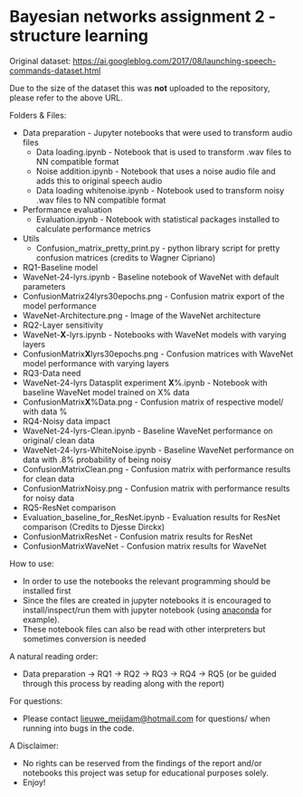 # Bayesian networks assignment 2 - structure learning

Original dataset: https://ai.googleblog.com/2017/08/launching-speech-commands-dataset.html

Due to the size of the dataset this was **not** uploaded to the repository, please refer to the above URL.

Folders & Files:
- Data preparation - Jupyter notebooks that were used to transform audio files
  -  Data loading.ipynb - Notebook that is used to transform .wav files to NN compatible format
  -  Noise addition.ipynb - Notebook that uses a noise audio file and adds this to original speech audio  
  -  Data loading whitenoise.ipynb - Notebook used to transform noisy .wav files to NN compatible format
- Performance evaluation
  -  Evaluation.ipynb - Notebook with statistical packages installed to calculate performance metrics
- Utils
  -  Confusion_matrix_pretty_print.py - python library script for pretty confusion matrices (credits to Wagner Cipriano)
-  RQ1-Baseline model 
  -  WaveNet-24-lyrs.ipynb - Baseline notebook of WaveNet with default parameters
  -  ConfusionMatrix24lyrs30epochs.png - Confusion matrix export of the model performance
  -  WaveNet-Architecture.png - Image of the WaveNet architecture
-  RQ2-Layer sensitivity
  -  WaveNet-**X**-lyrs.ipynb - Notebooks with WaveNet models with varying layers
  -  ConfusionMatrix**X**lyrs30epochs.png - Confusion matrices with WaveNet model performance with varying layers
-  RQ3-Data need
  -  WaveNet-24-lyrs Datasplit experiment **X**%.ipynb - Notebook with baseline WaveNet model trained on X% data
  -  ConfusionMatrix**X**%Data.png - Confusion matrix of respective model/ with data %
-  RQ4-Noisy data impact
  -  WaveNet-24-lyrs-Clean.ipynb - Baseline WaveNet performance on original/ clean data
  -  WaveNet-24-lyrs-WhiteNoise.ipynb - Baseline WaveNet performance on data with .8% probability of being noisy
  -  ConfusionMatrixClean.png - Confusion matrix with performance results for clean data
  -  ConfusionMatrixNoisy.png - Confusion matrix with performance results for noisy data
-  RQ5-ResNet comparison
  -  Evaluation_baseline_for_ResNet.ipynb - Evaluation results for ResNet comparison (Credits to Djesse Dirckx)
  -  ConfusionMatrixResNet - Confusion matrix results for ResNet
  -  ConfusionMatrixWaveNet - Confusion matrix results for WaveNet

How to use:
- In order to use the notebooks the relevant programming should be installed first
- Since the files are created in jupyter notebooks it is encouraged to install/inspect/run them with jupyter notebook (using [anaconda](https://www.anaconda.com/products/individual) for example).
- These notebook files can also be read with other interpreters but sometimes conversion is needed 

A natural reading order:
- Data preparation -> RQ1 -> RQ2 -> RQ3 -> RQ4 -> RQ5 (or be guided through this process by reading along with the report)

For questions:
- Please contact lieuwe_meijdam@hotmail.com for questions/ when running into bugs in the code.

A Disclaimer: 
- No rights can be reserved from the findings of the report and/or notebooks this project was setup for educational purposes solely.
- Enjoy!
